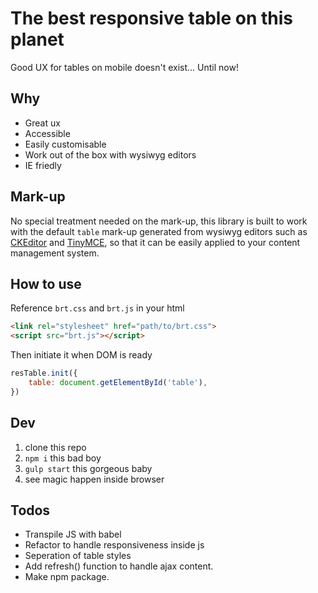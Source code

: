 # The best responsive table on this planet

Good UX for tables on mobile doesn't exist... Until now!


## Why

- Great ux
- Accessible
- Easily customisable
- Work out of the box with wysiwyg editors
- IE friedly

## Mark-up

No special treatment needed on the mark-up, this library is built to work with the default `table` mark-up generated from wysiwyg editors such as [CKEditor](https://ckeditor.com/) and [TinyMCE](https://www.tiny.cloud/), so that it can be easily applied to your content management system.


## How to use

Reference `brt.css` and `brt.js` in your html

```Html
<link rel="stylesheet" href="path/to/brt.css">
<script src="brt.js"></script>
```
Then initiate it when DOM is ready

```JavaScript
resTable.init({
    table: document.getElementById('table'),
})
```

## Dev

1. clone this repo
1. `npm i` this bad boy
1. `gulp start` this gorgeous baby
1. see magic happen inside browser

## Todos
 - Transpile JS with babel
 - Refactor to handle responsiveness inside js
 - Seperation of table styles
 - Add refresh() function to handle ajax content.
 - Make npm package.